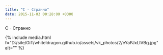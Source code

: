 ```yaml
---
title: "С - Странно"
date: 2015-11-03 00:28:00 +0300
---
```


С - Странно

{% include media.html f="D:/site/GiT/whiteldragon.github.io/assets/vk_photos/2/eYaPJxLIVBg.jpg" alt="" %}
